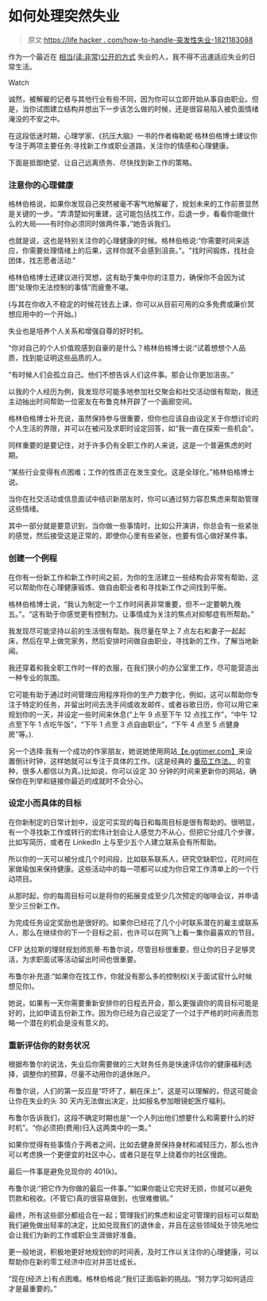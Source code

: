 # 如何处理突然失业

> 原文:[https://life hacker . com/how-to-handle-突发性失业-1821183088](https://lifehacker.com/how-to-handle-sudden-unemployment-1821183088)

作为一个最近在 [相当(读:非常)公开的方式](https://www.nytimes.com/2017/11/02/nyregion/dnainfo-gothamist-shutting-down.html?_r=0) 失业的人，我不得不迅速适应失业的日常生活。

Watch

诚然，被解雇的记者与其他行业有些不同，因为你可以立即开始从事自由职业。但是，当你试图建立结构并想出下一步该怎么做的时候，还是很容易陷入被负面情绪淹没的不安之中。

在这段低迷时期，心理学家、《抗压大脑》一书的作者梅勒妮·格林伯格博士建议你专注于两项主要任务:寻找新工作或职业道路，关注你的情感和心理健康。

下面是抵御绝望、让自己远离债务、尽快找到新工作的策略。

### 注意你的心理健康

格林伯格说，如果你发现自己突然被毫不客气地解雇了，规划未来的工作前景显然是关键的一步。“弄清楚如何重建，这可能包括找工作，后退一步，看看你能做什么的大局——有时你必须同时做两件事，”她告诉我们。

也就是说，这也是特别关注你的心理健康的时候。格林伯格说:“你需要时间来适应，你需要处理情绪上的后果，这样你就不会感到沮丧。”。"找时间锻炼，找社会团体，找志愿者活动."

格林伯格博士还建议进行冥想，这有助于集中你的注意力，确保你不会因为试图“处理你无法控制的事情”而疲惫不堪。

(与其在你收入不稳定的时候花钱去上课，你可以从目前可用的众多免费或廉价冥想应用中的一个开始。)

失业也是培养个人关系和增强自尊的好时机。

“你对自己的个人价值观感到自豪的是什么？格林伯格博士说:“试着想想个人品质，找到能证明这些品质的人。

“有时候人们会孤立自己。他们不想告诉人们这件事。那会让你更加沮丧。”

以我的个人经历为例，我发现尽可能多地参加社交聚会和社交活动很有帮助，我还主动抽出时间帮助一位密友在布鲁克林开辟了一个画廊空间。

格林伯格博士补充说，虽然保持参与很重要，但你也应该自由设定关于你想讨论的个人生活的界限，并可以在被问及求职时设定回答，如“我一直在探索一些机会”。

同样重要的是要记住，对于许多仍有全职工作的人来说，这是一个普遍焦虑的时期。

“某些行业变得有点困难；工作的性质正在发生变化。这是全球化，”格林伯格博士说。

当你在社交活动或信息面试中结识新朋友时，你可以通过努力容忍焦虑来帮助管理这些情绪。

其中一部分就是要意识到，当你做一些事情时，比如公开演讲，你总会有一些紧张的感觉，然后接受这是正常的，即使你心里有些紧张，也要有信心做好某件事。

### **创建一个例程**

在你有一份新工作和新工作时间之前，为你的生活建立一些结构会非常有帮助，这可以帮助你在心理健康锻炼、做自由职业者和寻找新工作之间找到平衡。

格林伯格博士说，“我认为制定一个工作时间表非常重要，但不一定要朝九晚五。”。“这有助于你感觉更有控制力。让事情成为关注的焦点对抑郁症有所帮助。”

我发现尽可能坚持以前的生活很有帮助。我尽量在早上 7 点左右和妻子一起起床，然后在早上做完家务，然后安排时间做自由职业，寻找新的工作，了解当地新闻。

我还穿着和我全职工作时一样的衣服，在我们狭小的办公室里工作，尽可能营造出一种专业的氛围。

它可能有助于通过时间管理应用程序将你的生产力数字化，例如，这可以帮助你专注于特定的任务，并留出时间去洗手间或收发邮件，或者谷歌日历，你可以用它来规划你的一天，并设定一些时间来休息(“上午 9 点至下午 12 点找工作”，“中午 12 点至下午 1 点吃午饭”，“下午 1 点至 3 点自由职业”，“下午 4 点至 5 点健身房”等。).

另一个选择:我有一个成功的作家朋友，她说她使用网站[【e.ggtimer.com】](http://e.ggtimer.com/)来设置倒计时钟，这样她就可以专注于具体的工作。(这是经典的 [番茄工作法、](https://lifehacker.com/productivity-101-a-primer-to-the-pomodoro-technique-1598992730) 的变种，很多人都信以为真。)比如说，你可以设定 30 分钟的时间来更新你的网站，确保你在列举和链接你最近的成就时不会分心。

### 设定小而具体的目标

在你新制定的日常计划中，设定可实现的每日和每周目标是很有帮助的。很明显，有一个寻找新工作或转行的宏伟计划会让人感觉力不从心，但把它分成几个步骤，比如写简历，或者在 LinkedIn 上与至少五个人建立联系会有所帮助。

所以你的一天可以被分成几个时间段，比如联系联系人，研究空缺职位，花时间在家做瑜伽来保持健康。这些活动中的每一项都可以成为你日常工作清单上的一个行动项目。

从那时起，你的每周目标可以是将你的拓展变成至少几次预定的咖啡会议，并申请至少三份新工作。

为完成任务设定奖励也是很好的。如果你已经花了几个小时联系潜在的雇主或联系人，那么在继续你的下一个目标之前，也许可以在网飞上看一集你最喜欢的节目。

CFP 达拉斯的理财规划师凯蒂·布鲁尔说，尽管目标很重要，但让你的日子足够灵活，为求职面试等活动留出时间也很重要。

布鲁尔补充道:“如果你在找工作，你就没有那么多的控制权(关于面试官什么时候想见你)。

她说，如果有一天你需要重新安排你的日程去开会，那么更强调你的周目标可能是好的，比如申请五份新工作。因为你已经为自己设定了一个过于严格的时间表而忽略一个潜在的机会是没有意义的。

### **重新评估你的财务状况**

根据布鲁尔的说法，失业后你需要做的三大财务任务是快速评估你的健康福利选择，调整你的预算，尽量不动用你的退休账户。

布鲁尔说，人们的第一反应是“吓坏了，躺在床上”，这是可以理解的，但这可能会让你在失业的头 30 天内无法做出决定，比如报名参加眼镜蛇医疗福利。

布鲁尔告诉我们，这段不确定时期也是“一个人列出他们想要什么和需要什么的好时机”。“你必须把(费用)归入这两类中的一类。”

如果你觉得有些事情介于两者之间，比如去健身房保持身材和减轻压力，那么也许可以考虑换一个更便宜的社区中心，或者只是在早上绕着你的社区慢跑。

最后一件事是避免兑现你的 401(k)。

布鲁尔说:“把它作为你做的最后一件事。”“如果你能让它完好无损，你就可以避免罚款和税收。(不管它)真的很容易做到，也很难撤销。”

最终，所有这些部分都组合在一起；管理我们的焦虑和设定可管理的目标可以帮助我们避免做出轻率的决定，比如兑现我们的退休金，并且在这些领域处于领先地位会让我们为新的工作或职业生涯做好准备。

更一般地说，积极地更好地规划你的时间表，及时工作以关注你的心理健康，可以帮助你在新的零工经济中应对并茁壮成长。

“现在(经济上)有点困难。格林伯格说:“我们正面临新的挑战。“努力学习如何适应才是最重要的。”